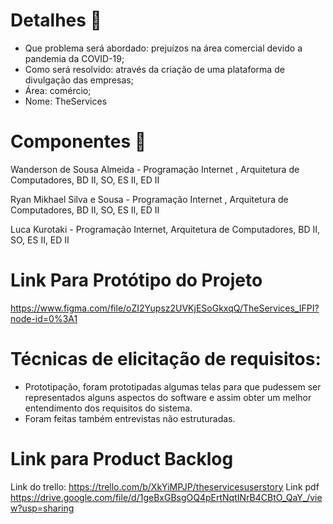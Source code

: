 # Detalhes :page_facing_up:
- Que problema será abordado: prejuízos na área comercial devido a pandemia da COVID-19;
- Como será resolvido: através da criação de uma plataforma de divulgação das empresas;
- Área: comércio;
- Nome: TheServices

# Componentes :busts_in_silhouette:
Wanderson de Sousa Almeida - Programação Internet , Arquitetura de Computadores, BD II, SO, ES II, ED II

Ryan Mikhael Silva e Sousa - Programação Internet , Arquitetura de Computadores, BD II, SO, ES II, ED II

Luca Kurotaki - Programação Internet, Arquitetura de Computadores, BD II, SO, ES II, ED II

# Link Para Protótipo do Projeto
https://www.figma.com/file/oZI2Yupsz2UVKjESoGkxqQ/TheServices_IFPI?node-id=0%3A1

# Técnicas de elicitação de requisitos:
- Prototipação, foram prototipadas algumas telas para que pudessem ser representados alguns aspectos do software e assim obter um melhor entendimento dos requisitos do sistema.
- Foram feitas também entrevistas não estruturadas.

# Link para Product Backlog
Link do trello:
https://trello.com/b/XkYiMPJP/theservicesuserstory
Link pdf
https://drive.google.com/file/d/1geBxGBsgOQ4pErtNqtINrB4CBtO_QaY_/view?usp=sharing
